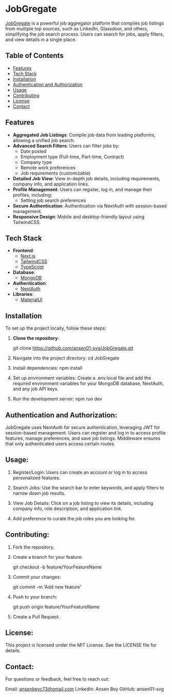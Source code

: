 # JobGregate

[JobGregate](https://jobgregate.in) is a powerful job aggregator platform that compiles job listings from multiple top sources, such as LinkedIn, Glassdoor, and others, simplifying the job search process. Users can search for jobs, apply filters, and view details in a single place.

## Table of Contents

- [Features](#features)
- [Tech Stack](#tech-stack)
- [Installation](#installation)
- [Authentication and Authorization](#authentication-and-authorization)
- [Usage](#usage)
- [Contributing](#contributing)
- [License](#license)
- [Contact](#contact)

## Features

- **Aggregated Job Listings**: Compile job data from leading platforms, allowing a unified job search.
- **Advanced Search Filters**: Users can filter jobs by:
  - Date posted
  - Employment type (Full-time, Part-time, Contract)
  - Company type
  - Remote work preferences
  - Job requirements (customizable)
- **Detailed Job View**: View in-depth job details, including requirements, company info, and application links.
- **Profile Management**: Users can register, log in, and manage their profiles, including:
  - Setting job search preferences
- **Secure Authentication**: Authentication via NextAuth with session-based management.
- **Responsive Design**: Mobile and desktop-friendly layout using TailwindCSS.

## Tech Stack

- **Frontend**:
  - [Next.js](https://nextjs.org/)
  - [TailwindCSS](https://tailwindcss.com/)
  - [TypeScript](https://www.typescriptlang.org/)
- **Database**:
  - [MongoDB](https://www.mongodb.com/)
- **Authentication**:
  - [NextAuth](https://next-auth.js.org/)
- **Libraries**:
  - [MaterialUI](https://mui.com/material-ui/)

## Installation

To set up the project locally, follow these steps:

1. **Clone the repository**:

   git clone https://github.com/ansen01-svg/JobGregate.git

2. Navigate into the project directory:
   cd JobGregate

3. Install dependencies:
   npm install

4. Set up environment variables:
   Create a .env.local file and add the required environment variables for your MongoDB database, NextAuth, and any job API keys.

5. Run the development server:
   npm run dev

## Authentication and Authorization:

JobGregate uses NextAuth for secure authentication, leveraging JWT for session-based management. Users can register and log in to access profile features, manage preferences, and save job listings. Middleware ensures that only authenticated users access certain routes.

## Usage:

1. Register/Login: Users can create an account or log in to access personalized features.

2. Search Jobs: Use the search bar to enter keywords, and apply filters to narrow down job results.

3. View Job Details: Click on a job listing to view its details, including company info, role description, and application link.

4. Add preference to curate the job roles you are looking for.

## Contributing:

1. Fork the repository.

2. Create a branch for your feature:

   git checkout -b feature/YourFeatureName

3. Commit your changes:

   git commit -m 'Add new feature'

4. Push to your branch:

   git push origin feature/YourFeatureName

5. Create a Pull Request.

## License:

This project is licensed under the MIT License. See the LICENSE file for details.

## Contact:

For questions or feedback, feel free to reach out:

Email: ansenbeyc73@gmail.com
LinkedIn: Ansen Bey
GitHub: ansen01-svg
